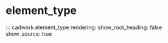 # element_type

::: cadwork.element_type
    rendering:
        show_root_heading: false
        show_source: true
